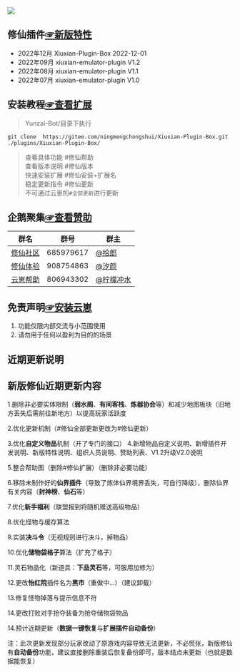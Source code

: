
 [![](https://profile-counter.glitch.me/Xiuxian-Plugin-Box/count.svg)](https://gitee.com/ningmengchongshui/Xiuxian-Plugin-Box)
## 修仙插件[☞新版特性](https://gitee.com/ningmengchongshui/Xiuxian-Plugin-Box/blob/main/model/README.md)
- 2022年12月 Xiuxian-Plugin-Box 2022-12-01
- 2022年09月 xiuxian-emulator-plugin V1.2
- 2022年08月 xiuxian-emulator-plugin V1.1
- 2022年07月 xiuxian-emulator-plugin V1.0


## 安装教程[☞查看扩展](https://gitee.com/ningmengchongshui/Xiuxian-Plugin-Box/blob/main/plugins/README.md)        

>Yunzai-Bot/目录下执行      
```
git clone  https://gitee.com/ningmengchongshui/Xiuxian-Plugin-Box.git ./plugins/Xiuxian-Plugin-Box/   
```
>查看具体功能  #修仙帮助     
>查看版本说明  #修仙版本       
>快速安装扩展  #修仙安装+扩展名   
>稳定更新指令  #修仙更新  
>不可通过云崽的`#全部更新`进行更新

## 企鹅聚集[☞查看赞助](https://gitee.com/ningmengchongshui/Xiuxian-Plugin-Box/blob/main/resources/README.md)      

群名  | 群号  |  群主 
------------- | -------------  | -------------   
| [修仙社区](https://afdian.net/a/ningmengchongshui) | 685979617 | [@拾郎](https://afdian.net/a/ningmengchongshui) |  
| [修仙体验](https://afdian.net/a/ningmengchongshui) | 908754863 | [@汐颜](https://gitee.com/mg1105194437) |   
| [云崽帮助](https://afdian.net/a/WinterChocolates) | 806943302 | [@柠檬冲水](https://gitee.com/djqkl_znje) |  

## 免责声明[☞安装云崽](https://gitee.com/Le-niao/Yunzai-Bot)             
1. 功能仅限内部交流与小范围使用       
2. 请勿用于任何以盈利为目的的场景    

## 近期更新说明

## 新版修仙近期更新内容

1.删除非必要实体限制（**弱水阁**、**有间客栈**、**炼器协会**等）和减少地图板块（旧地方丢失后需前往新地方）以提高玩家活跃度

2.优化更新机制（#修仙全部更新更改为#修仙更新）

3.优化**自定义物品**机制（开了专门的接口）
4.新增物品自定义说明、新增插件开发说明、新版特性说明、组织人员说明、赞助列表、V1.2升级V2.0说明

5.整合帮助图（删除#修仙扩展）（删除非必要功能）

6.移除未制作好的**仙界插件**（导致了炼体仙界境界丢失，可自行降级），删除仙界有关内容（**封神榜**、**仙石**等）

7.优化**新手福利**（联盟报到将随机赠送高级物品）

8.优化怪物与缓存算法

9.实装**决斗令**（无视规则进行决斗，掉物品）

10.优化**储物袋格子**算法（扩充了格子）

11.灵石物品化（新道具：**下品灵石**等，可服用加修为）

12.更改**怡红院**插件名为**黑市**（重做中...）（建议卸载）

13.修复怪物掉落与提示信息不符

14.更改打败对手抢夺装备为抢夺储物袋物品

14.预计近期更新（**数据一键恢复**与**扩展插件自动备份**）

注：此次更新发现部分玩家改动了原游戏内容导致无法更新，不必慌张，新版修仙有**自动备份**功能，建议直接删除重装后恢复备份即可，版本结点未更新（也就是数据能恢复）
